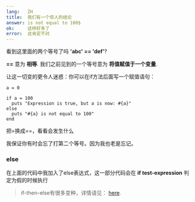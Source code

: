 ```yaml
---
lang:   ZH
title:  我们有一个惊人的结论
answer: is not equal to 100$
ok:     这样好多了
error:  这肯定不对
---
```


看到这里面的两个等号了吗 __'abc' == 'def'__?

 __==__ 意为 __相等__.
我们之前见到的一个等号意为 __将值赋值于一个变量__.

让这一切变的更令人迷惑：你可以在if方法后面写一个赋值语句：

    a = 0
    
    if a = 100
      puts "Expression is true, but a is now: #{a}"
    else
      puts "#{a} is not equal to 100"
    end

把=换成==，看看会发生什么

我保证你有时会忘了打第二个等号。因为我也老是忘记。

### else
在上面的代码中我加入了else表达式，这一部分代码会在
__if test-expression__ 判定为假的时候执行

> if-then-else有很多变种，详情请见：
> <a href="http://www.ruby-doc.org/core/doc/syntax/control_expressions_rdoc.html" target="_blank">here</a>.
